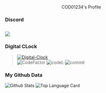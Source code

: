 <p align="center">COD01234's Profile</p>

### Discord
<a href=https://discord.com/users/408826019760308224><p><img class="dcimg" src="https://discord.c99.nl/widget/theme-3/408826019760308224.png?&radius=25&force_format=png"></p></a>
---
### Digital CLock
> [![Digital-Clock](https://github-readme-stats.vercel.app/api/pin/?username=cod01234&repo=Digital-Clock&show_icons=true&bg_color=23272A&title_color=FF73F1&text_color=FFC0CB&icon_color=9B84EE&count_private=true&border_color=fAA61A&border_radius=10)](https://github.com/cod01234/Digital-Clock)  
> ![CodeFactor](https://img.shields.io/codefactor/grade/github/cod01234/Digital-Clock/main?color=%23F44A6A&logo=codefactor&style=for-the-badge) ![codeL](https://img.shields.io/tokei/lines/github/cod01234/Digital-Clock?style=for-the-badge) ![commit](https://img.shields.io/github/last-commit/cod01234/Digital-Clock?color=%23181717&logo=GitHub&style=for-the-badge)
### My Github Data
![Github Stats](https://github-readme-stats.vercel.app/api/?username=cod01234&show_icons=true&bg_color=23272A&title_color=FF73F1&text_color=FFC0CB&icon_color=9B84EE&count_private=true&include_all_commits=true&border_color=9B84EE&border_radius=10)  ![Top Language Card](https://github-readme-stats.vercel.app/api/top-langs/?username=cod01234&show_icons=true&bg_color=23272A&title_color=FFC0CB&text_color=FFC0CB&icon_color=9B84EE&count_private=true&include_all_commits=true&border_color=43B581&border_radius=10)
